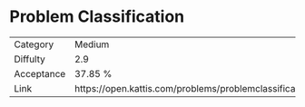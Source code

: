 # Problem Classification

<table>
    <tr>
        <td>Category</td>
        <td>Medium</td>
    </tr>
    <tr>
        <td>Diffulty</td>
        <td>2.9</td>
    </tr>
    <tr>
        <td>Acceptance</td>
        <td>37.85 %</td>
    </tr>
    <tr>
        <td>Link</td>
        <td>https://open.kattis.com/problems/problemclassification</td>
    </tr>
</table>